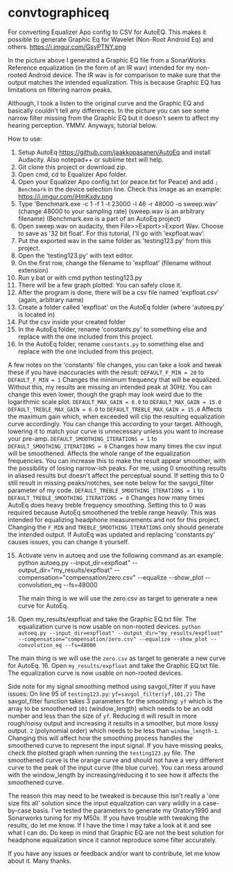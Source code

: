 # convtographiceq
For converting Equalizer Apo config to CSV for AutoEQ. This makes it possible to generate Graphic Eq for Wavelet (Non-Root Android Eq) and others.
https://i.imgur.com/GsyPTNY.png

In the picture above I generated a Graphic EQ file from a SonarWorks Reference equalization (in the form of an IR wav) intended for my non-rooted Android device. The IR wav is for comparison to make sure that the output matches the intended equalization. This is because Graphic EQ has limitations on filtering narrow peaks.

Although, I took a listen to the original curve and the Graphic EQ and basically couldn't tell any differences. In the picture you can see some narrow filter missing from the Graphic EQ but it doesn't seem to affect my hearing perception. YMMV. Anyways, tutorial below.

How to use:
1. Setup AutoEq https://github.com/jaakkopasanen/AutoEq and install Audacity. Also notepad++ or sublime text will help.
2. Git clone this project or download zip.
3. Open cmd, cd to Equalizer Apo folder.
4. Open your Equalizer Apo config.txt (or peace.txt for Peace) and add `; Benchmark` in the device selection line. Check this image as an example: https://i.imgur.com/jHmKxdv.png
5. Type 'Benchmark.exe -c 1 -f 1 -t 23000 -l 46 -r 48000 -o sweep.wav' (change 48000 to your sampling rate) (sweep.wav is an arbitrary filename) (Benchmark.exe is a part of an AutoEq project)
6. Open sweep.wav on audacity, then File>>Export>>Export Wav. Choose to save as '32 bit float'. For this tutorial, I'll go with 'expfloat.wav'.
7. Put the exported wav in the same folder as 'testing123.py' from this project.
8. Open the 'testing123.py' with text editor.
9. On the first row, change the filename to 'expfloat' (filename without extension)
10. Run y.bat or with cmd python testing123.py
11. There will be a few graph plotted. You can safely close it.
12. After the program is done, there will be a csv file named 'expfloat.csv' (again, arbitrary name)
13. Create a folder called 'expfloat' on the AutoEq folder (where 'autoeq.py' is located in)
14. Put the csv inside your created folder
15. In the AutoEq folder, rename 'constants.py' to something else and replace with the one included from this project.
16. In the AutoEq folder, rename `constants.py` to something else and replace with the one included from this project.



A few notes on the 'constants' file changes, you can take a look and tweak these if you have inaccuracies with the result:
	`DEFAULT_F_MIN = 20` to `DEFAULT_F_MIN = 1`
	Changes the minimum frequency that will be equalized. Without this, my results are missing an intended peak at 30Hz. 
	You can change this even lower, though the graph may look weird due to the logarithmic scale plot.
	`DEFAULT_MAX_GAIN = 6.0` to `DEFAULT_MAX_GAIN = 15.0`
	`DEFAULT_TREBLE_MAX_GAIN = 6.0` to `DEFAULT_TREBLE_MAX_GAIN = 15.0`
	Affects the maximum gain which, when exceeded will clip the resulting equalization curve accordingly. 
	You can change this according to your target. Although, lowering it to match your curve is unnecessary unless you want to increase your pre-amp.
	`DEFAULT_SMOOTHING_ITERATIONS = 1` to `DEFAULT_SMOOTHING_ITERATIONS = 0`
	Changes how many times the csv input will be smoothened. Affects the whole range of the equalization frequencies.
	You can increase this to make the result appear smoother, with the possibility of losing narrow-ish peaks. For me, using 0 smoothing results in aliased results but doesn't affect the perceptual sound. If setting this to 0 still result in missing peaks/notches, see note below for the savgol_filter parameter of my code.
	`DEFAULT_TREBLE_SMOOTHING_ITERATIONS = 1` to `DEFAULT_TREBLE_SMOOTHING_ITERATIONS = 0`
	Changes how many times AutoEq does heavy treble frequency smoothing.
	Setting this to 0 was required because AutoEq smoothened the treble range heavily. This was intended for equalizing headphone measurements and not for this project.
Changing the `F_MIN` and `TREBLE_SMOOTHING_ITERATIONS` only should generate the intended output. If AutoEq was updated and replacing 'constants.py' causes issues, you can change it yourself.

15. Activate venv in autoeq and use the following command as an example:
    python autoeq.py --input_dir=expfloat" --output_dir="my_results/expfloat" --compensation="compensation/zero.csv" --equalize --show_plot --convolution_eq --fs=48000

    The main thing is we will use the zero.csv as target to generate a new curve for AutoEq.
16. Open my_results/expfloat and take the Graphic EQ.txt file. The equalization curve is now usable on non-rooted devices.
`python autoeq.py --input_dir=expfloat" --output_dir="my_results/expfloat" --compensation="compensation/zero.csv" --equalize --show_plot --convolution_eq --fs=48000`

The main thing is we will use the `zero.csv` as target to generate a new curve for AutoEq.
16. Open `my_results/expfloat` and take the Graphic EQ.txt file. The equalization curve is now usable on non-rooted devices.


Side note for my signal smoothing method using savgol_filter if you have issues:
	On line 95 of `testing123.py`:
		`yf=savgol_filter(yf,101,2)`
	The savgol_filter function takes 3 parameters for the smoothing:
		`yf` which is the array to be smoothened
		`101` (window_length) which needs to be an odd number and less than the size of `yf`. Reducing it will result in more rough/noisy output and increasing it results in a smoother, but more lossy output.
		`2` (polynomial order) which needs to be less than `window_length-1`. Changing this will affect how the smoothing process handles the smoothened curve to represent the input signal.
		If you have missing peaks, check the plotted graph when running the `testing123.py` file. The smoothened curve is the orange curve and should not have a very different curve to the peak of the input curve (the blue curve). You can mess around with the window_length by increasing/reducing it to see how it affects the smoothened curve.

The reason this may need to be tweaked is because this isn't really a 'one size fits all' solution since the input equalization can vary wildly in a case-by-case basis. I've tested the parameters to generate my Oratory1990 and Sonarworks tuning for my M50x. If you have trouble with tweaking the results, do let me know. If I have the time I may take a look at it and see what I can do. Do keep in mind that Graphic EQ are not the best solution for headphone equalization since it cannot reproduce some filter accurately.

If you have any issues or feedback and/or want to contribute, let me know about it. Many thanks.
